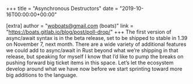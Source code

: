 +++
title = "Asynchronous Destructors"
date = "2019-10-16T00:00:00+00:00"

[extra]
author = "woboats@gmail.com (boats)"
link = "https://boats.gitlab.io/blog/post/poll-drop/"
+++
The first version of async/await syntax is in the beta release, set to be shipped to stable in 1.39 on November 7, next month. There are a wide variety of additional features we could add to async/await in Rust beyond what we&rsquo;re shipping in that release, but speaking for myself I know that I&rsquo;d like to pump the breaks on pushing forward big ticket items in this space. Let&rsquo;s let the ecosystem develop around what we have now before we start sprinting toward more big additions to the language.